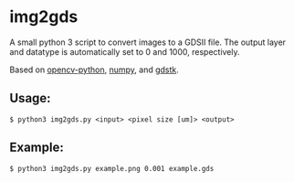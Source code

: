 # img2gds
A small python 3 script to convert images to a GDSII file. The output layer and datatype is automatically set to 0 and 1000, respectively.

Based on [opencv-python](https://github.com/opencv/opencv-python), [numpy](https://numpy.org), and [gdstk](https://github.com/heitzmann/gdstk).

## Usage:
```
$ python3 img2gds.py <input> <pixel size [um]> <output>
```
## Example:
```
$ python3 img2gds.py example.png 0.001 example.gds
```
